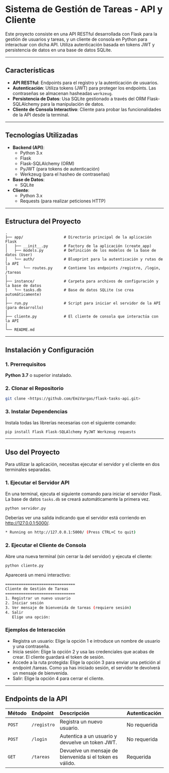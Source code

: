 # Sistema de Gestión de Tareas - API y Cliente

Este proyecto consiste en una API RESTful desarrollada con Flask para la gestión de usuarios y tareas, y un cliente de consola en Python para interactuar con dicha API. Utiliza autenticación basada en tokens JWT y persistencia de datos en una base de datos SQLite.

---
## Características

*   **API RESTful**: Endpoints para el registro y la autenticación de usuarios.
*   **Autenticación**: Utiliza tokens (JWT) para proteger los endpoints. Las contraseñas se almacenan hasheadas `werkzeug`.
*   **Persistencia de Datos**: Usa SQLite gestionado a través del ORM Flask-SQLAlchemy para la manipulación de datos.
*   **Cliente de Consola Interactivo**: Cliente para probar las funcionalidades de la API desde la terminal.
---
## Tecnologías Utilizadas

*   **Backend (API)**:
    *   Python 3.x
    *   Flask
    *   Flask-SQLAlchemy (ORM)
    *   PyJWT (para tokens de autenticación)
    *   Werkzeug (para el hasheo de contraseñas)
*   **Base de Datos**:
    *   SQLite
*   **Cliente**:
    *   Python 3.x
    *   Requests (para realizar peticiones HTTP)

---
## Estructura del Proyecto
```
.
├── app/                  # Directorio principal de la aplicación Flask
│   ├── __init__.py       # Factory de la aplicación (create_app)
│   ├── models.py         # Definición de los modelos de la base de datos (User)
│   └── auth/             # Blueprint para la autenticación y rutas de la API
│       └── routes.py     # Contiene los endpoints /registro, /login, /tareas
│
├── instance/             # Carpeta para archivos de configuración y la base de datos
│   └── tasks.db          # Base de datos SQLite (se crea automáticamente)
│
├── run.py                # Script para iniciar el servidor de la API (para desarrollo)
│
├── cliente.py            # El cliente de consola que interactúa con la API
│
└── README.md
```

---
## Instalación y Configuración


### 1. Prerrequisitos

**Python 3.7** o superior instalado.

### 2. Clonar el Repositorio

```bash
git clone <https://github.com/EmiVargas/flask-tasks-api.git>
```

### 3. Instalar Dependencias

Instala todas las librerías necesarias con el siguiente comando:

```bash
pip install Flask Flask-SQLAlchemy PyJWT Werkzeug requests
```
---
## Uso del Proyecto

Para utilizar la aplicación, necesitas ejecutar el servidor y el cliente en dos terminales separadas.

### 1. Ejecutar el Servidor API

En una terminal, ejecuta el siguiente comando para iniciar el servidor Flask. La base de datos `tasks.db` se creará automáticamente la primera vez.

```bash
python servidor.py
```
Deberías ver una salida indicando que el servidor está corriendo en http://127.0.0.1:5000/.
```bash
* Running on http://127.0.0.1:5000/ (Press CTRL+C to quit)
```
### 2. Ejecutar el Cliente de Consola
   Abre una nueva terminal (sin cerrar la del servidor) y ejecuta el cliente:

```bash
python cliente.py
```

Aparecerá un menú interactivo:

```bash
===============================
Cliente de Gestión de Tareas
===============================
1. Registrar un nuevo usuario
2. Iniciar sesión
3. Ver mensaje de bienvenida de tareas (requiere sesión)
4. Salir
   Elige una opción:
```

### Ejemplos de Interacción
- Registra un usuario: Elige la opción 1 e introduce un nombre de usuario y una contraseña.
- Inicia sesión: Elige la opción 2 y usa las credenciales que acabas de crear. El cliente guardará el token de sesión.
- Accede a la ruta protegida: Elige la opción 3 para enviar una petición al endpoint /tareas. Como ya has iniciado sesión, el servidor te devolverá un mensaje de bienvenida.
- Salir: Elige la opción 4 para cerrar el cliente.

---

## Endpoints de la API

| Método | Endpoint    | Descripción                                                            | Autenticación |
| :----- | :---------- |:-----------------------------------------------------------------------| :------------ |
| `POST` | `/registro` | Registra un nuevo usuario.                                             | No requerida  |
| `POST` | `/login`    | Autentica a un usuario y devuelve un token JWT.                        | No requerida  |
| `GET`  | `/tareas`   | Devuelve un mensaje de bienvenida si el token es válido.               | Requerida     |
